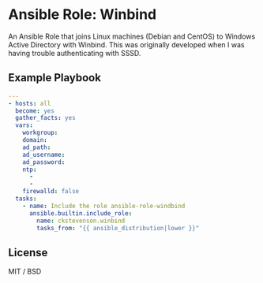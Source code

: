 # Ansible Role: Winbind
An Ansible Role that joins Linux machines (Debian and CentOS) to Windows Active Directory with Winbind. This was originally developed when I was having trouble authenticating with SSSD.

## Example Playbook
```yaml
---
- hosts: all
  become: yes
  gather_facts: yes
  vars:
    workgroup:
    domain:
    ad_path:
    ad_username:
    ad_password:
    ntp:
      -
      -
    firewalld: false
  tasks:
    - name: Include the role ansible-role-windbind
      ansible.builtin.include_role:
        name: ckstevenson.winbind
        tasks_from: "{{ ansible_distribution|lower }}"
```
## License 
MIT / BSD
